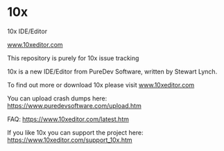 # 10x
10x IDE/Editor

www.10xeditor.com

This repository is purely for 10x issue tracking

10x is a new IDE/Editor from PureDev Software, written by Stewart Lynch.

To find out more or download 10x please visit www.10xeditor.com

You can upload crash dumps here: https://www.puredevsoftware.com/upload.htm

FAQ: https://www.10xeditor.com/latest.htm

If you like 10x you can support the project here: https://www.10xeditor.com/support_10x.htm
